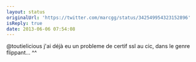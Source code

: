 ```yaml
---
layout: status
originalUrl: 'https://twitter.com/marcgg/status/342549954323152896'
isReply: true
date: 2013-06-06 07:54:08
---
```


@toutielicious j'ai déjà eu un probleme de certif ssl au cic, dans le genre flippant… ^^
